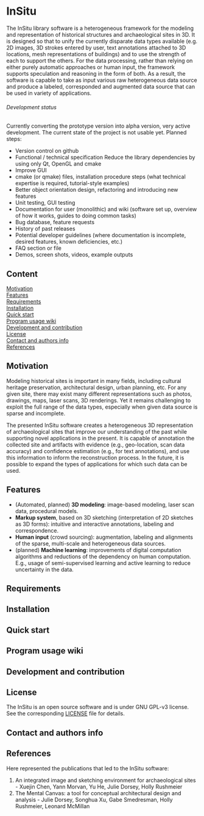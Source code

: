 # InSitu

The InSitu library software is a heterogeneous framework for the modeling and representation of historical structures and archaeological sites in 3D. It is designed so that to unify the currently disparate data types available (e.g. 2D images, 3D strokes entered by user, text annotations attached to 3D locations, mesh representations of buildings) and to use the strength of each to support the others. For the data processing, rather than relying on either purely automatic approaches or human input, the framework supports speculation and reasoning in the form of both. As a result, the software is capable to take as input various raw heterogeneous data source and produce a labeled, corresponded and augmented data source that can be used in variety of applications.

###### Development status
Currently converting the prototype version into alpha version, very active development. The current state of the project is not usable yet. Planned steps: 
* Version control on github
* Functional / technical specification
Reduce the library dependencies by using only Qt, OpenGL and cmake
* Improve GUI
* cmake (or qmake) files, installation procedure steps (what technical expertise is required, tutorial-style examples)
* Better object orientation design, refactoring and introducing new features
* Unit testing, GUI testing
* Documentation for user (monolithic) and wiki (software set up, overview of how it works, guides to doing common tasks)
* Bug database, feature requests 
* History of past releases 
* Potential developer guidelines (where documentation is incomplete, desired features, known deficiencies, etc.)
* FAQ section or file
* Demos, screen shots, videos, example outputs

## Content
[Motivation](https://github.com/vicrucann/InSitu#motivation)  
[Features](https://github.com/vicrucann/InSitu#features)  
[Requirements](https://github.com/vicrucann/InSitu#requirements)  
[Installation](https://github.com/vicrucann/InSitu#installation)  
[Quick start](https://github.com/vicrucann/InSitu#quick-start)  
[Program usage wiki](https://github.com/vicrucann/InSitu#program-usage-wiki)  
[Development and contribution](https://github.com/vicrucann/InSitu#development-and-contribution)  
[License](https://github.com/vicrucann/InSitu#license)  
[Contact and authors info](https://github.com/vicrucann/InSitu#contact-and-authors-info)  
[References](https://github.com/vicrucann/InSitu#references)  

## Motivation

Modeling historical sites is important in many fields, including cultural heritage preservation, architectural design, urban planning, etc. For any given site, there may exist many different representations such as photos, drawings, maps, laser scans, 3D renderings. Yet it remains challenging to exploit the full range of the data types, especially when given data source is sparse and incomplete.

The presented InSitu software creates a heterogeneous 3D representation of archaeological sites that improve our understanding of the past while supporting novel applications in the present. It is capable of annotation the collected site and artifacts with evidence (e.g., geo-location, scan data accuracy) and confidence estimation (e.g., for text annotations), and use this information to inform the reconstruction process. In the future, it is possible to expand the types of applications for which such data can be used.

## Features

* (Automated, planned) **3D modeling**: image-based modeling, laser scan data, procedural models.
* **Markup system**, based on 3D sketching (interpretation of 2D sketches as 3D forms): intuitive and interactive annotations, labeling and correspondence.
* **Human input** (crowd sourcing): augmentation, labeling and alignments of the sparse, multi-scale and heterogeneous data sources. 
* (planned) **Machine learning**: improvements of digital computation algorithms and reductions of the dependency on human computation. E.g., usage of semi-supervised learning and active learning to reduce uncertainty in the data.

## Requirements

## Installation

## Quick start

## Program usage wiki

## Development and contribution 

## License

The InSitu is an open source software and is under GNU GPL-v3 license. See the corresponding [LICENSE](https://github.com/vicrucann/InSitu/blob/master/LICENSE) file for details.

## Contact and authors info

## References

Here represented the publications that led to the InSitu software:  

1. An integrated image and sketching environment for archaeological sites - Xuejin Chen, Yann Morvan, Yu He, Julie Dorsey, Holly Rushmeier  
2. The Mental Canvas: a tool for conceptual architectural design and analysis - Julie Dorsey, Songhua Xu, Gabe Smedresman, Holly Rushmeier, Leonard McMillan
